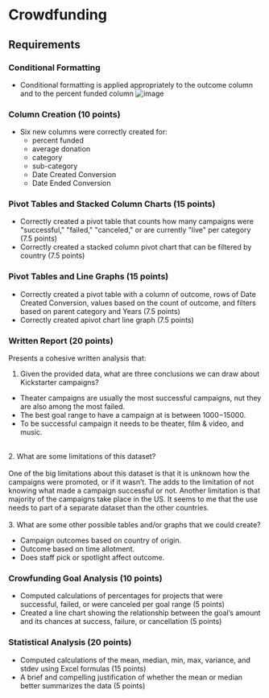 # Crowdfunding 

## Requirements

### Conditional Formatting 
* Conditional formatting is applied appropriately to the outcome column and to the percent funded column 
![image](https://user-images.githubusercontent.com/113384120/217120064-4a6d9676-c9c5-4423-bc27-3aee54901694.png)


### Column Creation (10 points)
* Six new columns were correctly created for:
  * percent funded
  * average donation
  * category
  * sub-category
  * Date Created Conversion
  * Date Ended Conversion

### Pivot Tables and Stacked Column Charts (15 points)
* Correctly created a pivot table that counts how many campaigns were "successful," "failed," "canceled," or are currently "live" per category (7.5 points)
* Correctly created a stacked column pivot chart that can be filtered by country (7.5 points)

### Pivot Tables and Line Graphs (15 points)
* Correctly created a pivot table with a column of outcome, rows of Date Created Conversion, values based on the count of outcome, and filters based on parent category and Years (7.5 points)
* Correctly created apivot chart line graph (7.5 points)

### Written Report (20 points)
Presents a cohesive written analysis that:

1. Given the provided data, what are three conclusions we can draw about Kickstarter campaigns? <br>

* Theater campaigns are usually the most successful campaigns, nut they are also among the most failed.
* The best goal range to have a campaign at is between $1000-$15000.
* To be successful campaign it needs to be theater, film & video, and music.<br> 
<br>
2. What are some limitations of this dataset?<br>
<br>One of the big limitations about this dataset is that it is unknown how the campaigns were promoted, or if it wasn’t. The adds to the limitation of not knowing what made a campaign successful or not. Another limitation is that majority of the campaigns take place in the US. It seems to me that the use needs to part of a separate dataset than the other countries.<br>
<br>
3. What are some other possible tables and/or graphs that we could create? <br>

* Campaign outcomes based on country of origin.
* Outcome based on time allotment.
* Does staff pick or spotlight affect outcome.

### Crowfunding Goal Analysis (10 points)
* Computed calculations of percentages for projects that were successful, failed, or were canceled per goal range (5 points)
* Created a line chart showing the relationship between the goal’s amount and its chances at success, failure, or cancellation (5 points)

### Statistical Analysis (20 points)
* Computed calculations of the mean, median, min, max, variance, and stdev using Excel formulas (15 points)
* A brief and compelling justification of whether the mean or median better summarizes the data (5 points)

